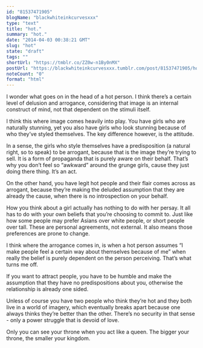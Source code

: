 ```yaml
---
id: "81537471905"
blogName: "blackwhiteinkcurvesxxx"
type: "text"
title: "hot."
summary: "hot."
date: "2014-04-03 00:38:21 GMT"
slug: "hot"
state: "draft"
tags: ""
shortUrl: "https://tmblr.co/ZZ0w-n1By0nMX"
postUrl: "https://blackwhiteinkcurvesxxx.tumblr.com/post/81537471905/hot"
noteCount: "0"
format: "html"
---
```


I wonder what goes on in the head of a hot person. I think there’s a certain level of delusion and arrogance, considering that image is an internal construct of mind, not that dependent on the stimuli itself.

I think this where image comes heavily into play. You have girls who are naturally stunning, yet you also have girls who look stunning because of who they’ve styled themselves. The key difference however, is the attitude.

In a sense, the girls who style themselves have a predisposition (a natural right, so to speak) to be arrogant, because that is the image they’re trying to sell. It is a form of propaganda that is purely aware on their behalf. That’s why you don’t feel so “awkward” around the grunge girls, cause they just doing there thing. It’s an act.

On the other hand, you have legit hot people and their flair comes across as arrogant, because they’re making the deluded assumption that they are already the cause, when there is no introspection on your behalf.

How you think about a girl actually has nothing to do with her persay. It all has to do with your own beliefs that you’re choosing to commit to. Just like how some people may prefer Asians over white people, or short people over tall. These are personal agreements, not external. It also means those preferences are prone to change.

I think where the arrogance comes in, is when a hot person assumes “I make people feel a certain way about themselves because of me” when really the belief is purely dependent on the person perceiving. That’s what turns me off.

If you want to attract people, you have to be humble and make the assumption that they have no predispositions about you, otherwise the relationship is already one sided.

Unless of course you have two people who think they’re hot and they both live in a world of imagery, which eventually breaks apart because one always thinks they’re better than the other. There’s no security in that sense - only a power struggle that is devoid of love.

Only you can see your throne when you act like a queen. The bigger your throne, the smaller your kingdom.